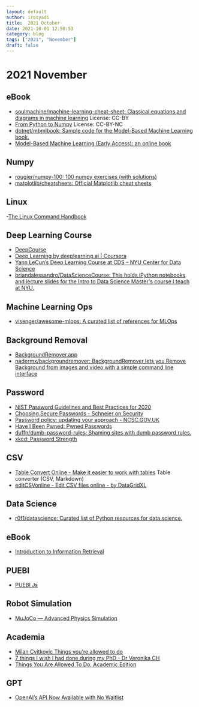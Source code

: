 ```yaml
---
layout: default
author: irosyadi
title:  2021 October
date: 2021-10-01 12:50:53
category: blog
tags: ["2021", "November"]
draft: false
---
```



# 2021 November

## eBook
- [soulmachine/machine-learning-cheat-sheet: Classical equations and diagrams in machine learning](https://github.com/soulmachine/machine-learning-cheat-sheet) License: CC-BY
- [From Python to Numpy](https://www.labri.fr/perso/nrougier/from-python-to-numpy/) License: CC-BY-NC
- [dotnet/mbmlbook: Sample code for the Model-Based Machine Learning book.](https://github.com/dotnet/mbmlbook)
- [Model-Based Machine Learning (Early Access): an online book](https://mbmlbook.com/index.html)

## Numpy
- [rougier/numpy-100: 100 numpy exercises (with solutions)](https://github.com/rougier/numpy-100)
- [matplotlib/cheatsheets: Official Matplotlib cheat sheets](https://github.com/matplotlib/cheatsheets)


## Linux
-[The Linux Command Handbook](https://www.freecodecamp.org/news/the-linux-commands-handbook/)

## Deep Learning Course
- [DeepCourse](https://arthurdouillard.com/deepcourse/)
- [Deep Learning by deeplearning.ai | Coursera](https://www.coursera.org/specializations/deep-learning)
- [Yann LeCun’s Deep Learning Course at CDS – NYU Center for Data Science](https://cds.nyu.edu/deep-learning/)
- [briandalessandro/DataScienceCourse: This holds iPython notebooks and lecture slides for the Intro to Data Science Master's course I teach at NYU.](https://github.com/briandalessandro/DataScienceCourse)

## Machine Learning Ops
- [visenger/awesome-mlops: A curated list of references for MLOps](https://github.com/visenger/awesome-mlops)

## Background Removal
- [BackgroundRemover.app](https://backgroundremover.app/)
- [nadermx/backgroundremover: BackgroundRemover lets you Remove Background from images and video with a simple command line interface](https://github.com/nadermx/backgroundremover)

## Password
- [NIST Password Guidelines and Best Practices for 2020](https://auth0.com/blog/dont-pass-on-the-new-nist-password-guidelines/)
- [Choosing Secure Passwords - Schneier on Security](https://www.schneier.com/blog/archives/2014/03/choosing_secure_1.html)
- [Password policy: updating your approach - NCSC.GOV.UK](https://www.ncsc.gov.uk/collection/passwords/updating-your-approach)
- [Have I Been Pwned: Pwned Passwords](https://haveibeenpwned.com/Passwords)
- [duffn/dumb-password-rules: Shaming sites with dumb password rules.](https://github.com/duffn/dumb-password-rules)
- [xkcd: Password Strength](https://xkcd.com/936/)

## CSV
- [Table Convert Online - Make it easier to work with tables](https://tableconvert.com/) Table converter (CSV, Markdown)
- [editCSVonline - Edit CSV files online - by DataGridXL](https://www.editcsvonline.com/)

## Data Science
- [r0f1/datascience: Curated list of Python resources for data science.](https://github.com/r0f1/datascience)

## eBook
- [Introduction to Information Retrieval](https://nlp.stanford.edu/IR-book/)

## PUEBI
- [PUEBI Js](https://puebi.js.org/)

## Robot Simulation
- [MuJoCo — Advanced Physics Simulation](https://mujoco.org/)

## Academia
- [Milan Cvitkovic Things you're allowed to do](https://milan.cvitkovic.net/writing/things_youre_allowed_to_do/)
- [7 things I wish I had done during my PhD - Dr Veronika CH](https://veronikach.com/phd-advice/7-things-i-wish-i-had-done-during-my-phd/)
- [Things You Are Allowed To Do, Academic Edition](https://bastian.rieck.me/blog/posts/2021/things/)


## GPT
- [OpenAI’s API Now Available with No Waitlist](https://openai.com/blog/api-no-waitlist/)